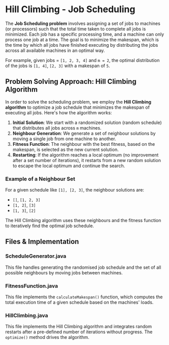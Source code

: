 # Hill Climbing - Job Scheduling

The **Job Scheduling problem** involves assigning a set of jobs to machines (or processors) such that the total time taken to complete all jobs is minimized. Each job has a specific processing time, and a machine can only process one job at a time. The goal is to minimize the makespan, which is the time by which all jobs have finished executing by distributing the jobs across all available machines in an optimal way.

For example, given jobs = `[1, 2, 3, 4]` and `m = 2`, the optimal distribution of the jobs is `[1, 4]`, `[2, 3]` with a makespan of `5`.

## Problem Solving Approach: Hill Climbing Algorithm

In order to solve the scheduling problem, we employ the **Hill Climbing algorithm** to optimize a job schedule that minimizes the makespan of executing all jobs. Here's how the algorithm works:

1. **Initial Solution**: We start with a randomized solution (random schedule) that distributes all jobs across `m` machines.
2. **Neighbour Generation**: We generate a set of neighbour solutions by moving a single job from one machine to another.
3. **Fitness Function**: The neighbour with the best fitness, based on the makespan, is selected as the new current solution.
4. **Restarting**: If the algorithm reaches a local optimum (no improvement after a set number of iterations), it restarts from a new random solution to escape the local optimum and continue the search.

### Example of a Neighbour Set
For a given schedule like `[1], [2, 3]`, the neighbour solutions are:
- `[]`, `[1, 2, 3]`
- `[1, 2]`, `[3]`
- `[1, 3]`, `[2]`

The Hill Climbing algorithm uses these neighbours and the fitness function to iteratively find the optimal job schedule.

## Files & Implementation

### ScheduleGenerator.java
This file handles generating the randomised job schedule and the set of all possible neighbours by moving jobs between machines.

### FitnessFunction.java
This file implements the `calculateMakespan()` function, which computes the total execution time of a given schedule based on the machines' loads.

### HillClimbing.java
This file implements the Hill Climbing algorithm and integrates random restarts after a pre-defined number of iterations without progress. The `optimize()` method drives the algorithm.


